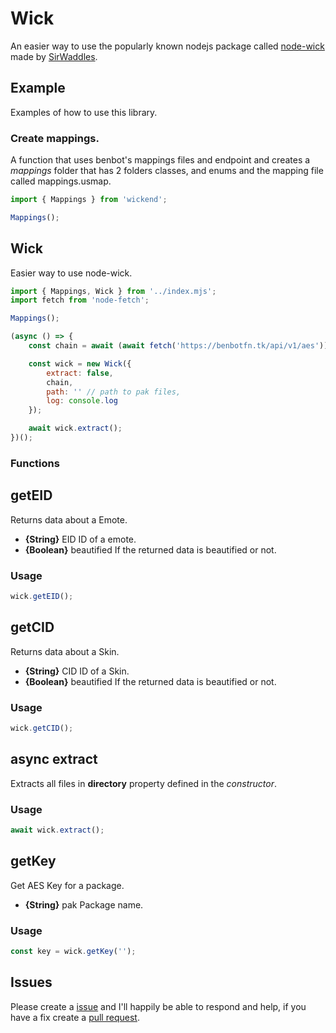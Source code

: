 # Wick
An easier way to use the popularly known nodejs package called [node-wick](https://github.com/SirWaddles/node-wick) made by [SirWaddles](https://github.com/SirWaddles).

## Example
Examples of how to use this library.

### Create mappings.
A function that uses benbot's mappings files and endpoint and creates a *mappings* folder that has 2 folders classes, and enums and the mapping file called mappings.usmap.

```js
import { Mappings } from 'wickend';

Mappings();
```

## Wick
Easier way to use node-wick.

```js
import { Mappings, Wick } from '../index.mjs';
import fetch from 'node-fetch';

Mappings();

(async () => {
    const chain = await (await fetch('https://benbotfn.tk/api/v1/aes')).json();

    const wick = new Wick({
        extract: false,
        chain,
        path: '' // path to pak files,
        log: console.log
    });

    await wick.extract();
})();
```

### Functions

## getEID
Returns data about a Emote.

- **{String}** EID ID of a emote.
- **{Boolean}** beautified If the returned data is beautified or not.

### Usage
```js
wick.getEID();
```

## getCID
Returns data about a Skin.

- **{String}** CID ID of a Skin.
- **{Boolean}** beautified If the returned data is beautified or not.

### Usage
```js
wick.getCID();
```

## async extract
Extracts all files in **directory** property defined in the *constructor*.

### Usage
```js
await wick.extract();
```

## getKey
Get AES Key for a package.

- **{String}** pak Package name.

### Usage
```js
const key = wick.getKey('');
```

## Issues
Please create a [issue](https://github.com/Tectors/Wick/issues/new) and I'll happily be able to respond and help, if you have a fix create a [pull request](https://github.com/Tectors/Wick/compare).

